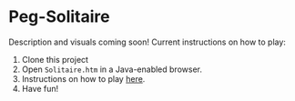 # Peg-Solitaire
Description and visuals coming soon! Current instructions on how to play:  
1. Clone this project  
2. Open `Solitaire.htm` in a Java-enabled browser.  
3. Instructions on how to play [here](https://en.wikipedia.org/wiki/Peg_solitaire).  
4. Have fun!  

